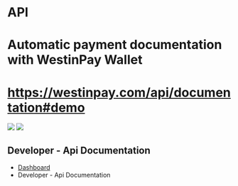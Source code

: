# API
# Automatic payment documentation with WestinPay Wallet
# https://westinpay.com/api/documentation#demo

<img src="https://westinpay.com/assets/images/20BC661C-3C34-4C9B-BAAD-D7BE95162806.jpeg" >
<img src="https://westinpay.com/assets/images/AFCF2D90-B4A4-4710-8B12-B420F7ECB07F.jpeg" >

<section class="inner-hero overlay--one bg_img" style="background-image: url('https://westinpay.com/assets/images/frontend/breadcrumb/6501e2289bd661694622248.png');">
    <div class="container">
        <div class="row justify-content-center">
            <div class="col-lg-6">
                <h2 class="page-title text-center text-white">Developer - Api Documentation</h2>
                <ul class="page-breadcrumb justify-content-center">
                    <li><a href="https://westinpay.com">Dashboard</a></li>
                    <li>Developer - Api Documentation</li>

